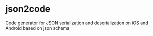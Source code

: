json2code
=========

Code generator for JSON serialization and deserialization on iOS and Android based on json schema
